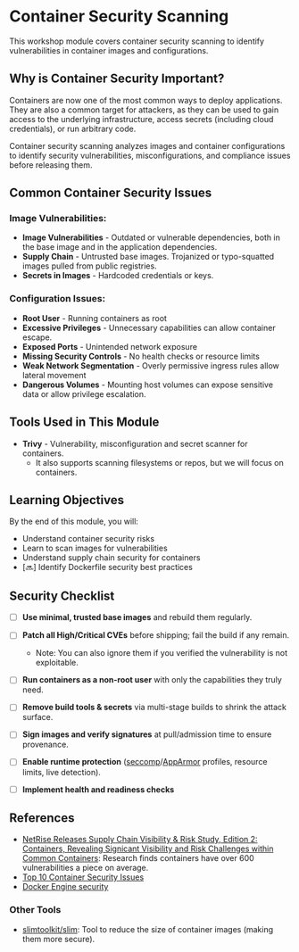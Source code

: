 # Container Security Scanning

This workshop module covers container security scanning to identify vulnerabilities in container images and configurations.

## Why is Container Security Important?
Containers are now one of the most common ways to deploy applications. They are also a common target for attackers, as they can be used to gain access to the underlying infrastructure, access secrets (including cloud credentials), or run arbitrary code.

Container security scanning analyzes images and container configurations to identify security vulnerabilities, misconfigurations, and compliance issues before releasing them.

## Common Container Security Issues

### Image Vulnerabilities:
- **Image Vulnerabilities** - Outdated or vulnerable dependencies, both in the base image and in the application dependencies.
- **Supply Chain** - Untrusted base images. Trojanized or typo-squatted images pulled from public registries.
- **Secrets in Images** - Hardcoded credentials or keys.

### Configuration Issues:
- **Root User** - Running containers as root
- **Excessive Privileges** - Unnecessary capabilities can allow container escape.
- **Exposed Ports** - Unintended network exposure
- **Missing Security Controls** - No health checks or resource limits
- **Weak Network Segmentation** - Overly permissive ingress rules allow lateral movement
- **Dangerous Volumes** - Mounting host volumes can expose sensitive data or allow privilege escalation.

## Tools Used in This Module

- **Trivy** - Vulnerability, misconfiguration and secret scanner for containers.
  - It also supports scanning filesystems or repos, but we will focus on containers.

## Learning Objectives

By the end of this module, you will:
- Understand container security risks
- Learn to scan images for vulnerabilities
- Understand supply chain security for containers
- [🔜] Identify Dockerfile security best practices

## Security Checklist

- [ ] **Use minimal, trusted base images** and rebuild them regularly.
- [ ] **Patch all High/Critical CVEs** before shipping; fail the build if any remain.
  - Note: You can also ignore them if you verified the vulnerability is not exploitable.
- [ ] **Run containers as a non-root user** with only the capabilities they truly need.
- [ ] **Remove build tools & secrets** via multi-stage builds to shrink the attack surface.
- [ ] **Sign images and verify signatures** at pull/admission time to ensure provenance.
- [ ] **Enable runtime protection** ([seccomp](https://docs.docker.com/engine/security/seccomp/)/[AppArmor](https://docs.docker.com/engine/security/apparmor/) profiles, resource limits, live detection).
- [ ] **Implement health and readiness checks**



## References
- [NetRise Releases Supply Chain Visibility & Risk Study, Edition 2: Containers, Revealing Signicant Visibility and Risk Challenges within Common Containers](https://www.netrise.io/en/company/announcements/netrise-releases-supply-chain-visibility-risk-study-revealing-signicant-visibility-and-risk-challenges-within-common-containers): Research finds containers have over 600 vulnerabilities a piece on average.
- [Top 10 Container Security Issues](https://www.sentinelone.com/cybersecurity-101/cloud-security/container-security-issues/)
- [Docker Engine security](https://docs.docker.com/engine/security/)

### Other Tools
- [slimtoolkit/slim](https://github.com/slimtoolkit/slim): Tool to reduce the size of container images (making them more secure).